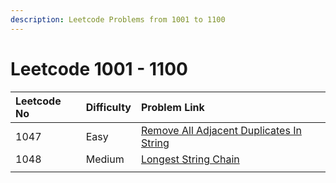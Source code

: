 ```yaml
---
description: Leetcode Problems from 1001 to 1100
---
```


# Leetcode 1001 - 1100



| Leetcode No | Difficulty | Problem Link |
| :--- | :--- | :--- |
| 1047 | Easy | [Remove All Adjacent Duplicates In String](../difficulty-based-problem-index/leetcode-easy/leetcode-1047-remove-all-adjacent-duplicates-in-string.md) |
| 1048 | Medium | [Longest String Chain](../difficulty-based-problem-index/leetcode-medium/leetcode-1048-longest-string-chain.md) |
|  |  |  |

